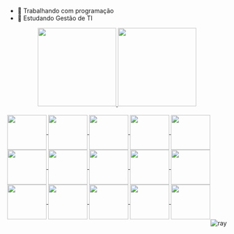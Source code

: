 - 🔭 Trabalhando com programação
- 🌱 Estudando Gestão de TI
<div align="center">
  <a href="https://github.com/ViniciusFerreira55">
  <img height="180em" src="https://github-readme-stats.vercel.app/api?username=ViniciusFerreira55&show_icons=true&theme=dark&include_all_commits=true&count_private=true"/>
  <img height="180em" src="https://github-readme-stats.vercel.app/api/top-langs/?username=ViniciusFerreira55&layout=compact&langs_count=7&theme=dark"/>
</div>
<div style="display: inline_block"><br>
  <img align="center" height="80" width="90" img src="https://cdn.jsdelivr.net/gh/devicons/devicon/icons/html5/html5-original.svg" />
  <img align="center" height="80" width="90" img src="https://cdn.jsdelivr.net/gh/devicons/devicon/icons/css3/css3-original.svg" />
  <img align="center" height="80" width="90" img src="https://cdn.jsdelivr.net/gh/devicons/devicon/icons/java/java-original.svg" />
  <img align="center" height="80" width="90" img src="https://cdn.jsdelivr.net/gh/devicons/devicon/icons/python/python-original.svg" />
  <img align="center" height="80" width="90" img src="https://cdn.jsdelivr.net/gh/devicons/devicon/icons/fastapi/fastapi-original.svg" />
  <img align="center" height="80" width="90" img src="https://cdn.jsdelivr.net/gh/devicons/devicon/icons/django/django-plain.svg" />
  <img align="center" height="80" width="90" img src="https://cdn.jsdelivr.net/gh/devicons/devicon/icons/react/react-original.svg" />
  <img align="center" height="80" width="90" img src="https://cdn.jsdelivr.net/gh/devicons/devicon/icons/arduino/arduino-original.svg" />
  <img align="center" height="80" width="90" img src="https://cdn.jsdelivr.net/gh/devicons/devicon/icons/canva/canva-original.svg" />
  <img align="center" height="80" width="90" img src="https://cdn.jsdelivr.net/gh/devicons/devicon/icons/figma/figma-original.svg" />
  <img align="center" height="80" width="90" img src="https://cdn.jsdelivr.net/gh/devicons/devicon/icons/git/git-original.svg" />
  <img align="center" height="80" width="90" img src="https://cdn.jsdelivr.net/gh/devicons/devicon/icons/github/github-original.svg" />
  <img align="center" height="80" width="90" img src="https://cdn.jsdelivr.net/gh/devicons/devicon/icons/vscode/vscode-original.svg" />
  <img align="center" height="80" width="90" img src="https://cdn.jsdelivr.net/gh/devicons/devicon/icons/mysql/mysql-original-wordmark.svg" />
  <img align="center" height="80" width="90" img src="https://img.icons8.com/color/480/filmora.png" />
  <img align="right" alt="ray"  src="https://i.pinimg.com/originals/c8/5c/8b/c85c8b337f7ca858c79da1705f4beebc.gif">
  
  
</div>
